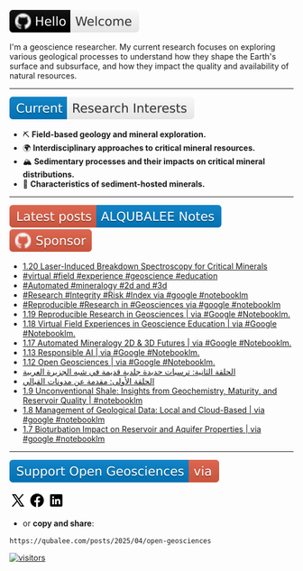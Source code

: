 [![Hello and Welcome!](https://raw.githubusercontent.com/qubalee/qubalee/796f3fbbc4acf0cc05b0f408e8360f620e76deb8/images/hello.svg)](https://github.com/qubalee)


I'm a geoscience researcher. My current research focuses on exploring various geological processes to understand how they shape the Earth's surface and subsurface, and how they impact the quality and availability of natural resources.

___

[![Current research](https://raw.githubusercontent.com/qubalee/qubalee/796f3fbbc4acf0cc05b0f408e8360f620e76deb8/images/research-interests.svg)](https://pure.kfupm.edu.sa/en/persons/abdullah-alqubalee)

- ⛏️ **Field-based geology and mineral exploration.**
- 🌍 **Interdisciplinary approaches to critical mineral resources.**
- 🏔️ **Sedimentary processes and their impacts on critical mineral distributions.**
- 💎 **Characteristics of sediment-hosted minerals.**
____
[![Latest updates](https://raw.githubusercontent.com/qubalee/qubalee/9c32fec718e92e7430f542d5f74a9059ca3208a9/images/ALQUBALEE-Notes.svg)](https://qubalee.com) [![Sponsor qubalee](https://raw.githubusercontent.com/qubalee/qubalee/2b952e9d30fed63703c69ec8454f772f1a91cb54/images/icons/sponsor.svg)](https://github.com/sponsors/qubalee)


<!-- BLOG-POST-LIST:START -->
- [1.20 Laser-Induced Breakdown Spectroscopy for Critical Minerals](https://www.youtube.com/watch?v=Ag68UjYEH7w)
- [#virtual #field #experience #geoscience #education](https://www.youtube.com/shorts/WdxSOYa4QbI)
- [#Automated #mineralogy #2d and #3d](https://www.youtube.com/shorts/EI11rPNi9fQ)
- [#Research #Integrity #Risk #Index via #google #notebooklm](https://www.youtube.com/shorts/0rEGcW0-KSc)
- [#Reproducible #Research in #Geosciences via #google #notebooklm](https://www.youtube.com/shorts/ZgWgugJC7WQ)
- [1.19 Reproducible Research in Geosciences | via #Google #Notebooklm.](https://www.youtube.com/watch?v=zDrqgmbbT5U)
- [1.18 Virtual Field Experiences in Geoscience Education | via #Google #Notebooklm.](https://www.youtube.com/watch?v=Okm8CJ_CEwQ)
- [1.17 Automated Mineralogy  2D &amp; 3D Futures | via #Google #Notebooklm.](https://www.youtube.com/watch?v=MC3JRLz-h7U)
- [1.13 Responsible AI | via #Google #Notebooklm.](https://www.youtube.com/watch?v=ub6UJhcsV64)
- [1.12 Open Geosciences | via #Google #Notebooklm.](https://www.youtube.com/watch?v=vECcBEHjd-Q)
- [الحلقة الثانية: ترسبات حديدة جلدية قديمة في شبه الجزيرة العربية](https://www.youtube.com/watch?v=nSoIDyKNvcs)
- [الحلقة الأولى: مقدمة عن مدونات القبالي](https://www.youtube.com/watch?v=H0JqsbMUR1o)
- [1.9 Unconventional Shale: Insights from Geochemistry, Maturity, and Reservoir Quality | #notebooklm](https://www.youtube.com/watch?v=bu8dNJy37i4)
- [1.8 Management of Geological Data: Local and Cloud-Based | via #google  #notebooklm](https://www.youtube.com/watch?v=zOAFw0pYxCs)
- [1.7 Bioturbation Impact on Reservoir and Aquifer Properties | via #google  #notebooklm](https://www.youtube.com/watch?v=37oclvMbGt0)
<!-- BLOG-POST-LIST:END -->


___
[![Support Geo](https://raw.githubusercontent.com/qubalee/qubalee/9c32fec718e92e7430f542d5f74a9059ca3208a9/images/support-geo.svg)](https://qubalee.com/posts/2025/04/open-geosciences)

[![X](https://raw.githubusercontent.com/qubalee/qubalee/refs/heads/main/images/x.png)](https://x.com/share?url=https://qubalee.com/posts/2025/04/open-geosciences) 
[![Facebook](https://raw.githubusercontent.com/qubalee/qubalee/refs/heads/main/images/fb.png)](https://www.facebook.com/sharer/sharer.php?u=https://qubalee.com/posts/2025/04/open-geosciences) 
[![LinkedIn](https://raw.githubusercontent.com/qubalee/qubalee/refs/heads/main/images/in.png)](https://www.linkedin.com/sharing/share-offsite/?url=https://qubalee.com/posts/2025/04/open-geosciences)
- or **copy and share**:
```copy
https://qubalee.com/posts/2025/04/open-geosciences
```
[![visitors](https://visitor-badge.laobi.icu/badge?page_id=qubalee.qubalee)](https://visitor-badge.laobi.icu/badge?page_id=qubalee.visitor-badge) 

